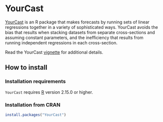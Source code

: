 # YourCast

[YourCast][] is an R package that makes forecasts by running sets of linear regressions together in a variety of sophisticated ways. YourCast avoids the bias that results when stacking datasets from separate cross-sections and assuming constant parameters, and the inefficiency that results from running independent regressions in each cross-section.

Read the YourCast [vignette][] for additional details.

## How to install

### Installation requirements
`YourCast` requires [R][] version 2.15.0 or higher.

### Installation from CRAN
```R
install.packages("YourCast")
```

[vignette]: http://cran.r-project.org/web/packages/YourCast/vignettes/YourCast.pdf
[YourCast]: http://gking.harvard.edu/yourcast
[R]: http://cran.r-project.org
